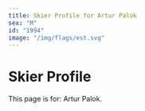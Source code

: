 ```yaml
---
title: Skier Profile for Artur Palok
sex: "M"
id: "1994"
image: "/img/flags/est.svg" 
---
```


# Skier Profile

This page is for: Artur Palok.
    